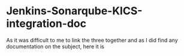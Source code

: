 # Jenkins-Sonarqube-KICS-integration-doc
As it was difficult to me to link the three together and as I did find any documentation on the subject, here it is
